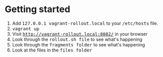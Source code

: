 Getting started
=====
1. Add <tt>127.0.0.1 vagrant-rollout.local</tt> to your <tt>/etc/hosts</tt> file.
2. <tt>vagrant up</tt>
3. Visit <tt>http://vagrant-rollout.local:8082/</tt> in your browser
4. Look through the <tt>rollout.sh file</tt> to see what's happening
5. Look through the <tt>fragments folder</tt> to see what's happening
6. Look at the files in the <tt>files folder</tt>